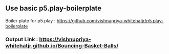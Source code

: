 
## Use basic p5.play-boilerplate
Boiler plate for p5.play : https://github.com/vishnupriya-whitehatjr/p5.play-boilerplate


### Output Link : https://vishnupriya-whitehatjr.github.io/Bouncing-Basket-Balls/
